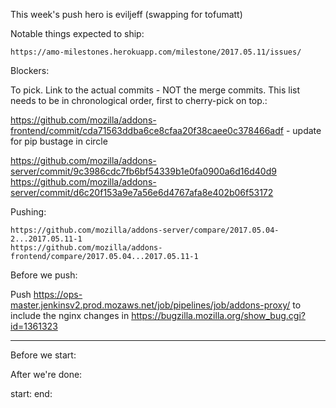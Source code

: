 This week's push hero is eviljeff (swapping for tofumatt)

Notable things expected to ship:

    https://amo-milestones.herokuapp.com/milestone/2017.05.11/issues/


Blockers:


To pick.  Link to the actual commits - NOT the merge commits.  This list needs
to be in chronological order, first to cherry-pick on top.:

https://github.com/mozilla/addons-frontend/commit/cda71563ddba6ce8cfaa20f38caee0c378466adf  - update for pip bustage in circle

https://github.com/mozilla/addons-server/commit/9c3986cdc7fb6bf54339b1e0fa0900a6d16d40d9
https://github.com/mozilla/addons-server/commit/d6c20f153a9e7a56e6d4767afa8e402b06f53172


Pushing:

    https://github.com/mozilla/addons-server/compare/2017.05.04-2...2017.05.11-1
    https://github.com/mozilla/addons-frontend/compare/2017.05.04...2017.05.11-1


Before we push:

Push https://ops-master.jenkinsv2.prod.mozaws.net/job/pipelines/job/addons-proxy/ to include the nginx changes in https://bugzilla.mozilla.org/show_bug.cgi?id=1361323

-------------------------------------------------------------------------------
Before we start:


After we're done:


start:
end:
